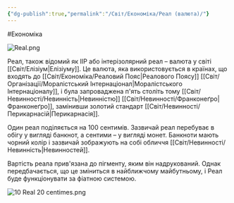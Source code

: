 ```yaml
---
{"dg-publish":true,"permalink":"/Світ/Економіка/Реал (валюта)/"}
---
```


#Економіка

![Real.png](/img/user/imgs/Real.png)

Реал, також відомий як ІІР або інтерізолярний реал – валюта у світі [[Світ/Елізіум\|Елізіуму]].
Це валюта, яка використовується в країнах, що входять до [[Світ/Економіка/Реаловий Пояс\|Реалового Поясу]] [[Світ/Організації/Моралістський Інтернаціонал\|Моралістського Інтернаціоналу]], і була запроваджена п'ять століть тому [[Світ/Невинності/Невинність\|Невинністю]] [[Світ/Невинності/Франконеґро\|Франконеґро]], замінивши золотий стандарт [[Світ/Невинності/Перикарнасій\|Перикарнасія]].

Один реал поділяється на 100 сентимів. Зазвичай реал перебуває в обігу у вигляді банкнот, а сентими – у вигляді монет. Банкноти мають чорний колір і зазвичай зображують на собі обличчя [[Світ/Невинності/Невинність\|Невинностей]].

Вартість реала прив'язана до пігменту, яким він надрукований. Однак передбачається, що це зміниться в найближчому майбутньому, і Реал буде функціонувати за фіатною системою.

![10 Real 20 centimes.png](/img/user/imgs/10%20Real%2020%20centimes.png)